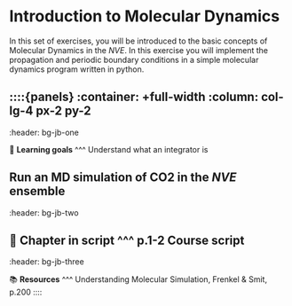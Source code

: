 # Introduction to Molecular Dynamics


In this set of exercises, you will be introduced to the basic concepts
of Molecular Dynamics in the $NVE$. In this exercise you will implement the propagation and periodic boundary conditions in a simple molecular dynamics program written in python.


::::{panels}
:container: +full-width
:column: col-lg-4 px-2 py-2
---
:header: bg-jb-one

🎯 **Learning goals**
^^^
Understand what an integrator is

Run an MD simulation of CO2 in the $NVE$ ensemble
---
:header: bg-jb-two

📖 **Chapter in script**
^^^
p.1-2 Course script
---
:header: bg-jb-three

📚 **Resources**
^^^
Understanding Molecular Simulation,  Frenkel & Smit, p.200
::::